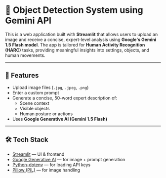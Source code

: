 # 🧠 Object Detection System using Gemini API

This is a web application built with **Streamlit** that allows users to upload an image and receive a concise, expert-level analysis using **Google's Gemini 1.5 Flash model**. The app is tailored for **Human Activity Recognition (HARC)** tasks, providing meaningful insights into settings, objects, and human movements.

---

## 🚀 Features

- Upload image files (`.jpg`, `.jpeg`, `.png`)
- Enter a custom prompt
- Generate a concise, 50-word expert description of:
  - Scene context  
  - Visible objects  
  - Human posture or actions
- Uses **Google Generative AI (Gemini 1.5 Flash)**

---

## 🛠️ Tech Stack

- [Streamlit](https://streamlit.io/) — UI & frontend
- [Google Generative AI](https://ai.google.dev/) — for image + prompt generation
- [Python-dotenv](https://pypi.org/project/python-dotenv/) — for loading API keys
- [Pillow (PIL)](https://python-pillow.org/) — for image handling

